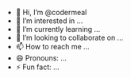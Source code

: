 - 👋 Hi, I’m @codermeal
- 👀 I’m interested in ...
- 🌱 I’m currently learning ...
- 💞️ I’m looking to collaborate on ...
- 📫 How to reach me ...
- 😄 Pronouns: ...
- ⚡ Fun fact: ...

<!---
codermeal/codermeal is a ✨ special ✨ repository because its `README.md` (this file) appears on your GitHub profile.
You can click the Preview link to take a look at your changes.
--->
